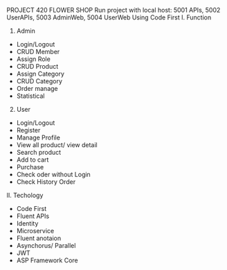 PROJECT 420 FLOWER SHOP
Run project with local host: 5001 APIs, 5002 UserAPIs, 5003 AdminWeb, 5004 UserWeb
Using Code First
I. Function
1. Admin
- Login/Logout
- CRUD Member
- Assign Role
- CRUD Product
- Assign Category
- CRUD Category
- Order manage
- Statistical

2. User
- Login/Logout
- Register
- Manage Profile
- View all product/ view detail
- Search product
- Add to cart
- Purchase
- Check oder without Login
- Check History Order

II. Techology
- Code First
- Fluent APIs
- Identity
- Microservice
- Fluent anotaion
- Asynchorus/ Parallel
- JWT
- ASP Framework Core
